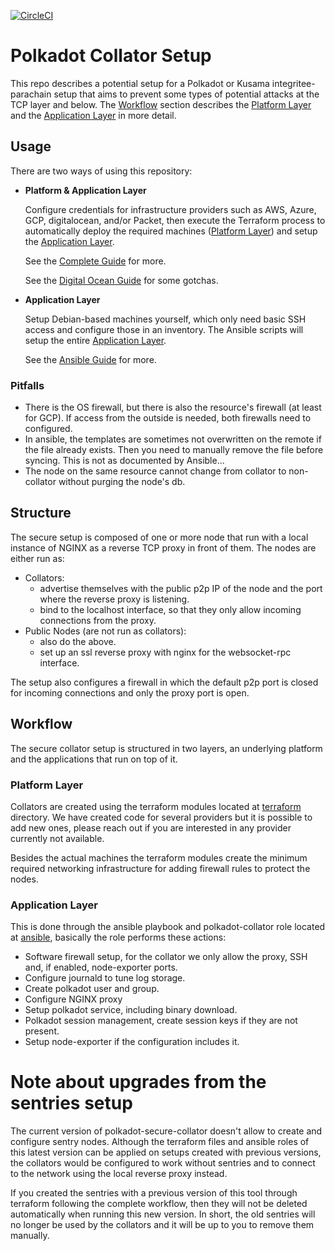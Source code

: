 [![CircleCI](https://circleci.com/gh/w3f/polkadot-secure-validator.svg?style=svg)](https://circleci.com/gh/w3f/polkadot-secure-validator)

# Polkadot Collator Setup

This repo describes a potential setup for a Polkadot or Kusama integritee-parachain setup that aims to
prevent some types of potential attacks at the TCP layer and below.
The [Workflow](#workflow) section describes the [Platform Layer](#platform-layer)
and the [Application Layer](#application-layer) in more detail.

## Usage

There are two ways of using this repository:

* **Platform & Application Layer**

  Configure credentials for infrastructure providers such as AWS, Azure, GCP, digitalocean,
  and/or Packet, then execute the Terraform process to automatically deploy the
  required machines ([Platform Layer](#platform-layer)) and setup the
  [Application Layer](#application-layer).

  See the [Complete Guide](GUIDE_COMPLETE.md) for more.

  See the [Digital Ocean Guide](DIGITAL_OCEAN_README.md) for some gotchas.

* **Application Layer**

  Setup Debian-based machines yourself, which only need basic SSH access and
  configure those in an inventory. The Ansible scripts will setup the entire
  [Application Layer](#application-layer).

  See the [Ansible Guide](GUIDE_ANSIBLE.md) for more.

### Pitfalls
  * There is the OS firewall, but there is also the resource's firewall (at least for GCP). If access from the outside
    is needed, both firewalls need to configured.
  * In ansible, the templates are sometimes not overwritten on the remote if the file already exists. Then you need to
    manually remove the file before syncing. This is not as documented by Ansible...
  * The node on the same resource cannot change from collator to non-collator without purging the node's db.
    

## Structure

The secure setup is composed of one or more node that run with a local
instance of NGINX as a reverse TCP proxy in front of them. The nodes are either run as:

* Collators:
  * advertise themselves with the public p2p IP of the node and the port where the
reverse proxy is listening.
  * bind to the localhost interface, so that they only allow incoming connections from the
proxy.
* Public Nodes (are not run as collators):
  * also do the above.
  * set up an ssl reverse proxy with nginx for the websocket-rpc interface.


The setup also configures a firewall in which the default p2p port is closed for
incoming connections and only the proxy port is open.

## Workflow

The secure collator setup is structured in two layers, an underlying platform
and the applications that run on top of it.

### Platform Layer

Collators are created using the terraform modules located at [terraform](/terraform)
directory. We have created code for several providers but it is possible to add new
ones, please reach out if you are interested in any provider currently not available.

Besides the actual machines the terraform modules create the minimum required networking
infrastructure for adding firewall rules to protect the nodes.

### Application Layer

This is done through the ansible playbook and polkadot-collator role located at
[ansible](/ansible), basically the role performs these actions:

* Software firewall setup, for the collator we only allow the proxy, SSH and, if
enabled, node-exporter ports.
* Configure journald to tune log storage.
* Create polkadot user and group.
* Configure NGINX proxy
* Setup polkadot service, including binary download.
* Polkadot session management, create session keys if they are not present.
* Setup node-exporter if the configuration includes it.

# Note about upgrades from the sentries setup

The current version of polkadot-secure-collator doesn't allow to create and configure
sentry nodes. Although the terraform files and ansible roles of this latest version
can be applied on setups created with previous versions, the collators would be configured
to work without sentries and to connect to the network using the local reverse proxy instead.

If you created the sentries with a previous version of this tool through terraform following
the complete workflow, then they will not be deleted automatically when running this new version.
In short, the old sentries will no longer be used by the collators and it will be up to you to
remove them manually.
